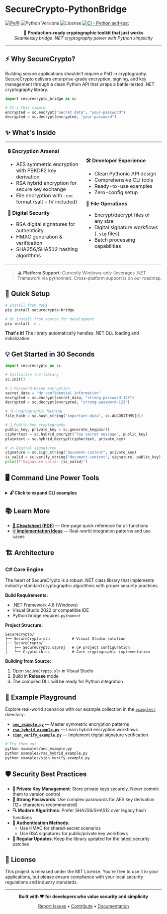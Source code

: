 # SecureCrypto-PythonBridge

[![PyPI](https://img.shields.io/pypi/v/securecrypto-bridge)](https://pypi.org/project/securecrypto-bridge/)
![Python Versions](https://img.shields.io/pypi/pyversions/securecrypto-bridge)
![License](https://img.shields.io/badge/license-MIT-blue.svg)
[![CI - Python self-test](https://github.com/nitestryker/SecureCrypto-PythonBridge/actions/workflows/test.yml/badge.svg)](https://github.com/nitestryker/SecureCrypto-PythonBridge/actions/workflows/test.yml)


<div align="center">

🔐 **Production-ready cryptographic toolkit that just works**  
*Seamlessly bridge .NET cryptography power with Python simplicity*

</div>

---

## ⚡ Why SecureCrypto?

Building secure applications shouldn't require a PhD in cryptography. SecureCrypto delivers enterprise-grade encryption, signing, and key management through a clean Python API that wraps a battle-tested .NET cryptography library.

```python
import securecrypto_bridge as sc

# It's this simple
encrypted = sc.encrypt("Secret data", "your-password")
decrypted = sc.decrypt(encrypted, "your-password")
```

## ✨ What's Inside

<table>
<tr>
<td width="50%">

**🔒 Encryption Arsenal**
- AES symmetric encryption with PBKDF2 key derivation
- RSA hybrid encryption for secure key exchange
- File encryption with `.enc` format (salt + IV included)

**🔑 Digital Security**
- RSA digital signatures for authenticity
- HMAC generation & verification
- SHA256/SHA512 hashing algorithms

</td>
<td width="50%">

**🛠️ Developer Experience**
- Clean Pythonic API design
- Comprehensive CLI tools
- Ready-to-use examples
- Zero-config setup

**📁 File Operations**
- Encrypt/decrypt files of any size
- Digital signature workflows (`.sig` files)
- Batch processing capabilities

</td>
</tr>
</table>

> ⚠️ **Platform Support**: Currently Windows-only (leverages .NET Framework via pythonnet). Cross-platform support is on our roadmap.

## 🚀 Quick Setup

```bash
# Install from PyPI
pip install securecrypto-bridge

# Or install from source for development
pip install -e .
```

**That's it!** The library automatically handles .NET DLL loading and initialization.

## 💡 Get Started in 30 Seconds

```python
import securecrypto as sc

# Initialize the library
sc.init()

# 🔐 Password-based encryption
secret_data = "My confidential information"
encrypted = sc.encrypt(secret_data, "strong-password-123")
decrypted = sc.decrypt(encrypted, "strong-password-123")

# 🔍 Cryptographic hashing
file_hash = sc.hash_string("important-data", sc.ALGORITHMS[0])

# 🔑 Public-key cryptography
public_key, private_key = sc.generate_keypair()
ciphertext = sc.hybrid_encrypt("Top secret message", public_key)
plaintext = sc.hybrid_decrypt(ciphertext, private_key)

# ✍️ Digital signatures
signature = sc.sign_string("document-content", private_key)
is_valid = sc.verify_string("document-content", signature, public_key)
print(f"Signature valid: {is_valid}")
```

## 🖥️ Command Line Power Tools

<details>
<summary><b>🔓 Click to expand CLI examples</b></summary>

### File Encryption & Decryption
```bash
# Encrypt a file
python -m securecrypto encrypt -p "mypassword" -i document.pdf -o document.enc

# Decrypt it back
python -m securecrypto decrypt -p "mypassword" -i document.enc -o document-restored.pdf
```

### Digital Signatures
```bash
# Sign a document
python -m securecrypto sign -k private.pem -i contract.pdf -o contract.sig

# Verify the signature
python -m securecrypto verify -k public.pem -i contract.pdf -s contract.sig
```

### Hashing & HMAC
```bash
# Generate file hash
python -m securecrypto hash -i largefile.zip -a sha256

# Create HMAC with shared secret
python -m securecrypto hmac -p "shared-secret" -i data.json -a sha512
```

### Get Help Anytime
```bash
python -m securecrypto --help
```

**CLI Reference:**

| Command | Purpose | Key Flags |
|---------|---------|-----------|
| `encrypt` | Password-based file encryption | `-p` (password), `-i` (input), `-o` (output) |
| `decrypt` | Decrypt encrypted files | `-p` (password), `-i` (input), `-o` (output) |
| `sign` | Create digital signatures | `-k` (private key), `-i` (file), `-o` (signature) |
| `verify` | Verify signatures | `-k` (public key), `-i` (file), `-s` (signature) |
| `hash` | Generate file hashes | `-i` (input), `-a` (algorithm) |
| `hmac` | Generate HMAC | `-p` (password), `-i` (input), `-a` (algorithm) |

</details>

## 📚 Learn More

- **[📄 Cheatsheet (PDF)](securecrypto_cheatsheet.pdf)** — One-page quick reference for all functions
- **[💡 Implementation Ideas](IMPLEMENTATION_IDEAS.md)** — Real-world integration patterns and use cases

## 🏗️ Architecture

### C# Core Engine
The heart of SecureCrypto is a robust .NET class library that implements industry-standard cryptographic algorithms with proper security practices.

**Build Requirements:**
- .NET Framework 4.8 (Windows)
- Visual Studio 2022 or compatible IDE
- Python bridge requires `pythonnet`

**Project Structure:**
```
SecureCrypto/
├── SecureCrypto.sln          # Visual Studio solution
├── SecureCrypto/
│   ├── SecureCrypto.csproj   # C# project configuration  
│   └── CryptoLib.cs          # Core cryptographic implementation
```

**Building from Source:**
1. Open `SecureCrypto.sln` in Visual Studio
2. Build in **Release** mode
3. The compiled DLL will be ready for Python integration

## 🎯 Example Playground

Explore real-world scenarios with our example collection in the [`examples/`](examples) directory:

- **[`aes_example.py`](examples/aes_example.py)** — Master symmetric encryption patterns
- **[`rsa_hybrid_example.py`](examples/rsa_hybrid_example.py)** — Learn hybrid encryption workflows  
- **[`sign_verify_example.py`](examples/sign_verify_example.py)** — Implement digital signature verification

```bash
# Try them out
python examples/aes_example.py
python examples/rsa_hybrid_example.py  
python examples/sign_verify_example.py
```

## 🛡️ Security Best Practices

- **🔐 Private Key Management**: Store private keys securely. Never commit them to version control
- **💪 Strong Passwords**: Use complex passwords for AES key derivation (12+ characters recommended)
- **🔍 Modern Algorithms**: Prefer SHA256/SHA512 over legacy hash functions
- **🤝 Authentication Methods**: 
  - Use HMAC for shared-secret scenarios
  - Use RSA signatures for public/private key workflows
- **🔄 Regular Updates**: Keep the library updated for the latest security patches

## 📄 License

This project is released under the MIT License. You're free to use it in your applications, but please ensure compliance with your local security regulations and industry standards.

---

<div align="center">

**Built with ❤️ for developers who value security and simplicity**

[Report Issues](../../issues) • [Contribute](../../pulls) • [Documentation](../../wiki)

</div>